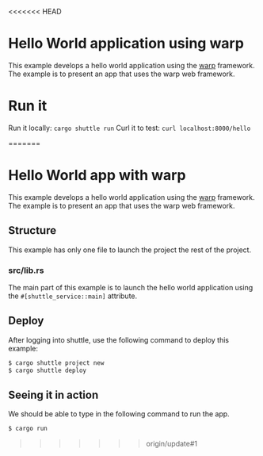 <<<<<<< HEAD
# Hello World application using warp
This example develops a hello world application using the [warp](https://docs.rs/warp/latest/warp/) framework.
The example is to present an app that uses the warp web framework.

# Run it
Run it locally: `cargo shuttle run`
Curl it to test: `curl localhost:8000/hello`

=======
# Hello World app with warp
This example develops a hello world application using the [warp](https://docs.rs/warp/latest/warp/) framework.
The example is to present an app that uses the warp web framework.

## Structure
This example has only one file to launch the project the rest of the project.

### src/lib.rs
The main part of this example is to launch the hello world application using the `#[shuttle_service::main]` attribute.

## Deploy 

After logging into shuttle, use the following command to deploy this example:

```sh
$ cargo shuttle project new
$ cargo shuttle deploy
```

## Seeing it in action
We should be able to type in the following command to run the app.
```sh
$ cargo run
```
>>>>>>> origin/update#1


